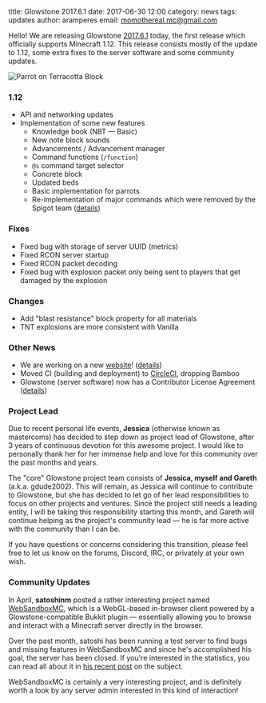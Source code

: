 title: Glowstone 2017.6.1
date: 2017-06-30 12:00
category: news
tags: updates
author: aramperes
email: momothereal.mc@gmail.com

Hello! We are releasing Glowstone [2017.6.1](https://github.com/GlowstoneMC/Glowstone/releases/tag/2017.6.1) today, the first release which officially supports Minecraft 1.12. This release consists mostly of the update to 1.12, some extra fixes to the server software and some community updates.

![Parrot on Terracotta Block](http://i.imgur.com/CqptH85.png)
 
### 1.12

* API and networking updates
* Implementation of some new features
  * Knowledge book (NBT — Basic)
  * New note block sounds
  * Advancements / Advancement manager
  * Command functions (`/function`)
  * `@s` command target selector
  * Concrete block
  * Updated beds
  * Basic implementation for parrots
  * Re-implementation of major commands which were removed by the Spigot team ([details](https://github.com/GlowstoneMC/Glowstone/issues/499))

 
### Fixes
* Fixed bug with storage of server UUID (metrics)
* Fixed RCON server startup
* Fixed RCON packet decoding
* Fixed bug with explosion packet only being sent to players that get damaged by the explosion

### Changes
* Add "blast resistance" block property for all materials
* TNT explosions are more consistent with Vanilla

### Other News
* We are working on a new [website](https://glowstone.net)! ([details](/news/new-site-beta/))
* Moved CI (building and deployment) to [CircleCI](https://circleci.com/gh/GlowstoneMC/Glowstone), dropping Bamboo
* Glowstone (server software) now has a Contributor License Agreement ([details](/news/we-now-have-a-cla/))

### Project Lead
Due to recent personal life events, **Jessica** (otherwise known as mastercoms) has decided to step down as project lead of Glowstone, after 3 years of continuous devotion for this awesome project. I would like to personally thank her for her immense help and love for this community over the past months and years.

The "core" Glowstone project team consists of **Jessica, myself and Gareth** (a.k.a. gdude2002). This will remain, as Jessica will continue to contribute to Glowstone, but she has decided to let go of her lead responsibilities to focus on other projects and ventures. Since the project still needs a leading entity, I will be taking this responsibility starting this month, and Gareth will continue helping as the project's community lead — he is far more active with the community than I can be.

If you have questions or concerns considering this transition, please feel free to let us know on the forums, Discord, IRC, or privately at your own wish.

### Community Updates

In April, **satoshinm** posted a rather interesting project named [WebSandboxMC](https://forums.glowstone.net/topic/56/websandboxmc-web-based-client-providing-an-interactive-glimpse-of-a-part-of-your-server-using-webgl-html5), which is a WebGL-based in-browser client powered by a Glowstone-compatible Bukkit plugin — essentially allowing you to browse and interact with a Minecraft server directly in the browser.

Over the past month, satoshi has been running a test server to find bugs and missing features in WebSandboxMC and since he's accomplished his goal, the server has been closed. If you're interested in the statistics, you can read all about it in [his recent post](https://forums.glowstone.net/post/256) on the subject.

WebSandboxMC is certainly a very interesting project, and is definitely worth a look by any server admin interested in this kind of interaction!
